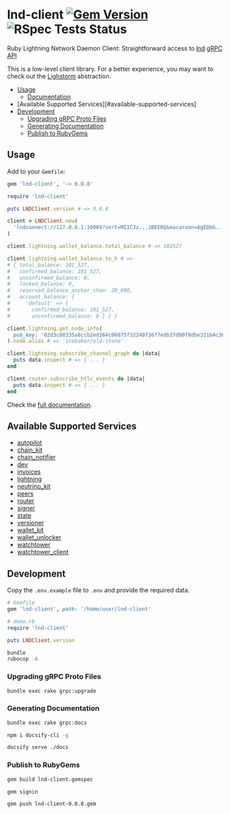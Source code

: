 # lnd-client [![Gem Version](https://badge.fury.io/rb/lnd-client.svg)](https://badge.fury.io/rb/lnd-client) ![RSpec Tests Status](https://github.com/icebaker/lnd-client/actions/workflows/ruby-rspec-tests.yml/badge.svg)

Ruby Lightning Network Daemon Client: Straightforward access to [lnd](https://github.com/lightningnetwork/lnd) [gRPC API](https://lightning.engineering/api-docs/api/lnd/#grpc)

This is a low-level client library. For a better experience, you may want to check out the [Lighstorm](https://github.com/icebaker/lighstorm) abstraction.

- [Usage](#usage)
  - [Documentation](https://icebaker.github.io/lnd-client)
- [Available Supported Services][#available-supported-services]
- [Development](#development)
  - [Upgrading gRPC Proto Files](#upgrading-grpc-proto-files)
  - [Generating Documentation](#generating-documentation)
  - [Publish to RubyGems](#publish-to-rubygems)

## Usage

Add to your `Gemfile`:

```ruby
gem 'lnd-client', '~> 0.0.8'
```

```ruby
require 'lnd-client'

puts LNDClient.version # => 0.0.8

client = LNDClient.new(
  'lndconnect://127.0.0.1:10009?cert=MIICJz...JBEERQ&macaroon=AgEDbG...45ukJ4'
)

client.lightning.wallet_balance.total_balance # => 101527

client.lightning.wallet_balance.to_h # =>
# { total_balance: 101_527,
#   confirmed_balance: 101_527,
#   unconfirmed_balance: 0,
#   locked_balance: 0,
#   reserved_balance_anchor_chan: 20_000,
#   account_balance: {
#     'default' => {
#       confirmed_balance: 101_527,
#       unconfirmed_balance: 0 } } }

client.lightning.get_node_info(
  pub_key: '02d3c80335a8ccb2ed364c06875f32240f36f7edb37d80f8dbe321b4c364b6e997'
).node.alias # => 'icebaker/old-stone'

client.lightning.subscribe_channel_graph do |data|
  puts data.inspect # => { ... }
end

client.router.subscribe_htlc_events do |data|
  puts data.inspect # => { ... }
end
```

Check the [full documentation](https://icebaker.github.io/lnd-client).

## Available Supported Services

- [autopilot](https://icebaker.github.io/lnd-client/#/README?id=autopilot)
- [chain_kit](https://icebaker.github.io/lnd-client/#/README?id=chain_kit)
- [chain_notifier](https://icebaker.github.io/lnd-client/#/README?id=chain_notifier)
- [dev](https://icebaker.github.io/lnd-client/#/README?id=dev)
- [invoices](https://icebaker.github.io/lnd-client/#/README?id=invoices)
- [lightning](https://icebaker.github.io/lnd-client/#/README?id=lightning)
- [neutrino_kit](https://icebaker.github.io/lnd-client/#/README?id=neutrino_kit)
- [peers](https://icebaker.github.io/lnd-client/#/README?id=peers)
- [router](https://icebaker.github.io/lnd-client/#/README?id=router)
- [signer](https://icebaker.github.io/lnd-client/#/README?id=signer)
- [state](https://icebaker.github.io/lnd-client/#/README?id=state)
- [versioner](https://icebaker.github.io/lnd-client/#/README?id=versioner)
- [wallet_kit](https://icebaker.github.io/lnd-client/#/README?id=wallet_kit)
- [wallet_unlocker](https://icebaker.github.io/lnd-client/#/README?id=wallet_unlocker)
- [watchtower](https://icebaker.github.io/lnd-client/#/README?id=watchtower)
- [watchtower_client](https://icebaker.github.io/lnd-client/#/README?id=watchtower_client)

## Development

Copy the `.env.example` file to `.env` and provide the required data.

```ruby
# Gemfile
gem 'lnd-client', path: '/home/user/lnd-client'

# demo.rb
require 'lnd-client'

puts LNDClient.version
```

```sh
bundle
rubocop -A
```

### Upgrading gRPC Proto Files

```sh
bundle exec rake grpc:upgrade
```

### Generating Documentation

```sh
bundle exec rake grpc:docs

npm i docsify-cli -g

docsify serve ./docs
```

### Publish to RubyGems

```sh
gem build lnd-client.gemspec

gem signin

gem push lnd-client-0.0.8.gem
```
